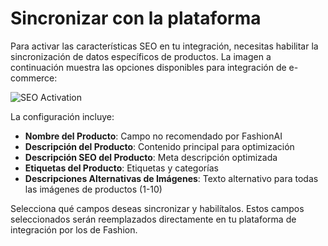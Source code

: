 # Sincronizar con la plataforma

Para activar las características SEO en tu integración, necesitas habilitar la sincronización de datos específicos de productos. La imagen a continuación muestra las opciones disponibles para integración de e-commerce:

![SEO Activation](/img/seo-activation.png)

La configuración incluye:
- **Nombre del Producto**: Campo no recomendado por FashionAI
- **Descripción del Producto**: Contenido principal para optimización
- **Descripción SEO del Producto**: Meta descripción optimizada
- **Etiquetas del Producto**: Etiquetas y categorías
- **Descripciones Alternativas de Imágenes**: Texto alternativo para todas las imágenes de productos (1-10)

Selecciona qué campos deseas sincronizar y habilítalos. Estos campos seleccionados serán reemplazados directamente en tu plataforma de integración por los de Fashion.
